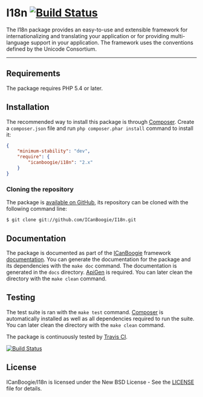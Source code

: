 # I18n [![Build Status](https://travis-ci.org/ICanBoogie/I18n.svg?branch=2.0)](https://travis-ci.org/ICanBoogie/I18n)

The I18n package provides an easy-to-use and extensible framework for internationalizing and
translating your application or for providing multi-language support in your application. The
framework uses the conventions defined by the Unicode Consortium.





----------





## Requirements

The package requires PHP 5.4 or later.





## Installation

The recommended way to install this package is through [Composer](http://getcomposer.org/).
Create a `composer.json` file and run `php composer.phar install` command to install it:

```json
{
	"minimum-stability": "dev",
	"require": {
		"icanboogie/i18n": "2.x"
	}
}
```





### Cloning the repository

The package is [available on GitHub](https://github.com/ICanBoogie/I18n), its repository can be
cloned with the following command line:

	$ git clone git://github.com/ICanBoogie/I18n.git





## Documentation

The package is documented as part of the [ICanBoogie](http://icanboogie.org/) framework
[documentation](http://icanboogie.org/docs/). You can generate the documentation for the package
and its dependencies with the `make doc` command. The documentation is generated in the `docs`
directory. [ApiGen](http://apigen.org/) is required. You can later clean the directory with
the `make clean` command.





## Testing

The test suite is ran with the `make test` command. [Composer](http://getcomposer.org/) is
automatically installed as well as all dependencies required to run the suite. You can later
clean the directory with the `make clean` command.

The package is continuously tested by [Travis CI](http://about.travis-ci.org/).

[![Build Status](https://travis-ci.org/ICanBoogie/I18n.svg?branch=2.0)](https://travis-ci.org/ICanBoogie/I18n)





## License

ICanBoogie/I18n is licensed under the New BSD License - See the [LICENSE](LICENSE) file for details.